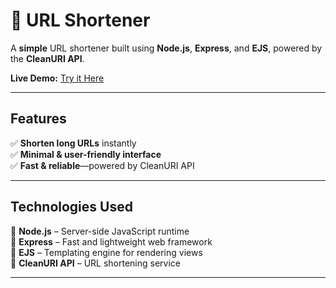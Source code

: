 # **🔗 URL Shortener**  

A **simple** URL shortener built using **Node.js**, **Express**, and **EJS**, powered by the **CleanURI API**.  

**Live Demo:** [Try it Here](https://url-shortener-56uj.onrender.com)  

---

## **Features**  
✅ **Shorten long URLs** instantly  
✅ **Minimal & user-friendly interface**  
✅ **Fast & reliable**—powered by CleanURI API  

---

## **Technologies Used**  
🔹 **Node.js** – Server-side JavaScript runtime  
🔹 **Express** – Fast and lightweight web framework  
🔹 **EJS** – Templating engine for rendering views  
🔹 **CleanURI API** – URL shortening service  

---